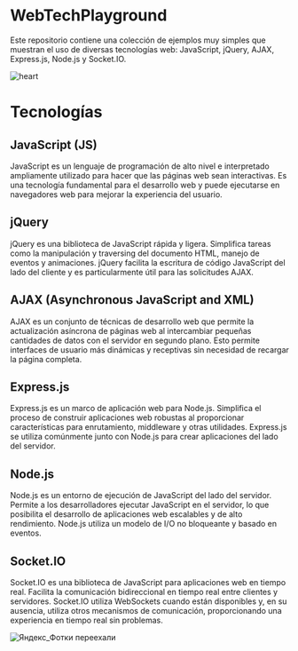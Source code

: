 # WebTechPlayground

Este repositorio contiene una colección de ejemplos muy simples que muestran el uso de diversas tecnologías web: JavaScript, jQuery, AJAX, Express.js, Node.js y Socket.IO. 

![heart](https://github.com/martacanirome4/WebTechPlayground/assets/50625677/8aa090d4-c065-467d-807e-7e169a2ac275)



# Tecnologías

## JavaScript (JS)
JavaScript es un lenguaje de programación de alto nivel e interpretado ampliamente utilizado para hacer que las páginas web sean interactivas. Es una tecnología fundamental para el desarrollo web y puede ejecutarse en navegadores web para mejorar la experiencia del usuario.

## jQuery
jQuery es una biblioteca de JavaScript rápida y ligera. Simplifica tareas como la manipulación y traversing del documento HTML, manejo de eventos y animaciones. jQuery facilita la escritura de código JavaScript del lado del cliente y es particularmente útil para las solicitudes AJAX.

## AJAX (Asynchronous JavaScript and XML)
AJAX es un conjunto de técnicas de desarrollo web que permite la actualización asíncrona de páginas web al intercambiar pequeñas cantidades de datos con el servidor en segundo plano. Esto permite interfaces de usuario más dinámicas y receptivas sin necesidad de recargar la página completa.

## Express.js
Express.js es un marco de aplicación web para Node.js. Simplifica el proceso de construir aplicaciones web robustas al proporcionar características para enrutamiento, middleware y otras utilidades. Express.js se utiliza comúnmente junto con Node.js para crear aplicaciones del lado del servidor.

## Node.js
Node.js es un entorno de ejecución de JavaScript del lado del servidor. Permite a los desarrolladores ejecutar JavaScript en el servidor, lo que posibilita el desarrollo de aplicaciones web escalables y de alto rendimiento. Node.js utiliza un modelo de I/O no bloqueante y basado en eventos.

## Socket.IO
Socket.IO es una biblioteca de JavaScript para aplicaciones web en tiempo real. Facilita la comunicación bidireccional en tiempo real entre clientes y servidores. Socket.IO utiliza WebSockets cuando están disponibles y, en su ausencia, utiliza otros mecanismos de comunicación, proporcionando una experiencia en tiempo real sin problemas.

![Яндекс_Фотки переехали](https://github.com/martacanirome4/js-practice/assets/50625677/37ead303-ca72-439e-a951-ef019ca5350f)

